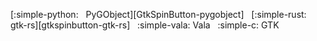 [:simple-python: &nbsp; PyGObject][GtkSpinButton-pygobject] &nbsp;
[:simple-rust: gtk-rs][gtkspinbutton-gtk-rs] &nbsp;
:simple-vala: Vala &nbsp;
:simple-c: GTK 
